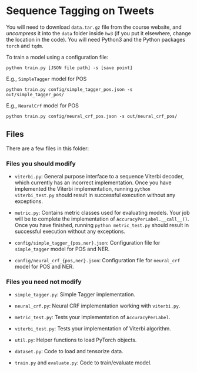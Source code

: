 # Sequence Tagging on Tweets

You will need to download `data.tar.gz` file from the course website, and *uncompress* it into the `data` folder inside `hw3` (if you put it elsewhere, change the location in the code). 
You will need Python3 and the Python packages `torch` and `tqdm`. 

To train a model using a configuration file:
```
python train.py [JSON file path] -s [save point]
```

E.g., `SimpleTagger` model for POS
```
python train.py config/simple_tagger_pos.json -s out/simple_tagger_pos/
```
E.g., `NeuralCrf` model for POS
```
python train.py config/neural_crf_pos.json -s out/neural_crf_pos/
```

## Files

There are a few files in this folder:

### Files you should modify

* `viterbi.py`: General purpose interface to a sequence Viterbi decoder, which currently has an incorrect implementation. Once you have implemented the Viterbi implementation, running `python viterbi_test.py` should result in successful execution without any exceptions.

* `metric.py`: Contains metric classes used for evaluating models. Your job will be to complete the implementation of `AccuracyPerLabel.__call__()`. Once you have finished, running `python metric_test.py` should result in successful execution without any exceptions.

* `config/simple_tagger_{pos,ner}.json`: Configuration file for `simple_tagger` model for POS and NER.

* `config/neural_crf_{pos,ner}.json`: Configuration file for `neural_crf` model for POS and NER.

### Files you need not modify

* `simple_tagger.py`: Simple Tagger implementation.
* `neural_crf.py`: Neural CRF implementation working with `viterbi.py`.


* `metric_test.py`: Tests your implementation of `AccuracyPerLabel`.
* `viterbi_test.py`: Tests your implementation of Viterbi algorithm.


* `util.py`: Helper functions to load PyTorch objects.
* `dataset.py`: Code to load and tensorize data.


* `train.py` and `evaluate.py`: Code to train/evaluate model.

